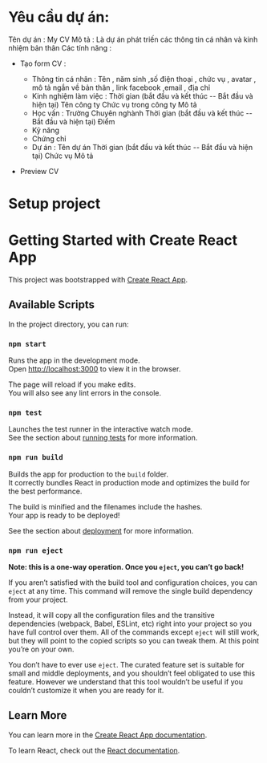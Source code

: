 # Yêu cầu dự án:
Tên dự án : My CV
Mô tả : Là dự án phát triến các thông tin cá nhân và kinh nhiệm bản thân
Các tính năng :
  - Tạo form CV :
    + Thông tin cá nhân : Tên , năm sinh ,số điện thoại , chức vụ , avatar , mô tả ngắn về bản thân , link facebook ,email , địa chỉ
    + Kinh nghiệm làm việc :
            Thời gian (bắt đầu và kết thúc -- Bắt đầu và hiện tại)
            Tên công ty
            Chức vụ trong công ty
            Mô tả
    + Học vấn :
           Trường 
           Chuyên nghành
           Thời gian (bắt đầu và kết thúc -- Bắt đầu và hiện tại)
           Điểm
    + Kỹ năng
    + Chứng chỉ
    + Dự án :
          Tên dự án
          Thời gian (bắt đầu và kết thúc -- Bắt đầu và hiện tại)
          Chức vụ
          Mô tả

  - Preview CV









# Setup project
# Getting Started with Create React App

This project was bootstrapped with [Create React App](https://github.com/facebook/create-react-app).

## Available Scripts

In the project directory, you can run:

### `npm start`

Runs the app in the development mode.\
Open [http://localhost:3000](http://localhost:3000) to view it in the browser.

The page will reload if you make edits.\
You will also see any lint errors in the console.

### `npm test`

Launches the test runner in the interactive watch mode.\
See the section about [running tests](https://facebook.github.io/create-react-app/docs/running-tests) for more information.

### `npm run build`

Builds the app for production to the `build` folder.\
It correctly bundles React in production mode and optimizes the build for the best performance.

The build is minified and the filenames include the hashes.\
Your app is ready to be deployed!

See the section about [deployment](https://facebook.github.io/create-react-app/docs/deployment) for more information.

### `npm run eject`

**Note: this is a one-way operation. Once you `eject`, you can’t go back!**

If you aren’t satisfied with the build tool and configuration choices, you can `eject` at any time. This command will remove the single build dependency from your project.

Instead, it will copy all the configuration files and the transitive dependencies (webpack, Babel, ESLint, etc) right into your project so you have full control over them. All of the commands except `eject` will still work, but they will point to the copied scripts so you can tweak them. At this point you’re on your own.

You don’t have to ever use `eject`. The curated feature set is suitable for small and middle deployments, and you shouldn’t feel obligated to use this feature. However we understand that this tool wouldn’t be useful if you couldn’t customize it when you are ready for it.

## Learn More

You can learn more in the [Create React App documentation](https://facebook.github.io/create-react-app/docs/getting-started).

To learn React, check out the [React documentation](https://reactjs.org/).
